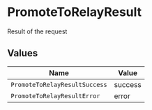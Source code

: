 # PromoteToRelayResult

Result of the request


## Values

| Name                          | Value                         |
| ----------------------------- | ----------------------------- |
| `PromoteToRelayResultSuccess` | success                       |
| `PromoteToRelayResultError`   | error                         |